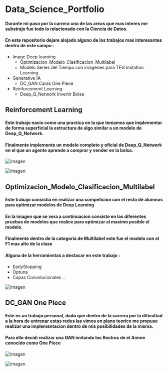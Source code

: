 # Data_Science_Portfolio
#### Durante mi paso por la carrera una de las areas que mas interes me substrajo fue todo lo relacionado con la Ciencia de Datos.

#### En este repositorio dejare alojado alguno de los trabajos mas interesantes dentro de este campo : 

- Image Deep learning
  - Optimizacion_Modelo_Clasificacion_Multilabel
  - Modelo Series del Tiempo con imagenes para TFG Imitation Learning
- Generative IA
  - DC_GAN Caras One Piece
- Reinforcement Learning
  - Deep_Q_Network Invertir Bolsa
 
## Reinforcement Learning
#### Este trabajo nacio como una practica en la que teniamos que implementar de forma superficial la estructura de algo similar a un modelo de Deep_Q_Network.
#### Finalmente implemente un modelo completo y oficial de Deep_Q_Network en el que un agente aprende a comprar y vender en la bolsa.

![imagen](https://github.com/AntonioPayar/Data_Science_Portfolio/assets/63736456/6d63ab2b-ed05-49bb-8b94-e5cb48f1059f)

![imagen](https://github.com/AntonioPayar/Data_Science_Portfolio/assets/63736456/5020ed14-f5af-42eb-838b-cffef5c559e9)


## Optimizacion_Modelo_Clasificacion_Multilabel

#### Este trabajo consistia en realizar una competicion con el resto de alumnos para optimizar modelos de Deep Learning
#### En la imagen que se vera a continuacion consiste en las diferentes pruebas de modelos que realice para optimizar al maximo posible el modelo.
#### Finalmente dentro de la categoria de Multilabel este fue el modelo con el F1 mas alto de la clase

#### Alguna de la herramientas a destacar en este trabajo : 
  - EarlyStopping
  - Optuna
  - Capas Convolucionales ..

![imagen](https://github.com/AntonioPayar/Data_Science_Portfolio/assets/63736456/23272354-81bb-4f77-8403-4310e04d5535)

## DC_GAN One Piece 

#### Este es un trabajo personal, dado que dentro de la carrera por la dificultad a la hora de entrenar estas redes las vimos en plano teorico me propuse realizar una implementacion dentro de mis posibilidades de la misma.
#### Para ello decidi realizar una GAN imitando los Rostros de el Anime conocido como One Piece

![imagen](https://github.com/AntonioPayar/Data_Science_Portfolio/assets/63736456/158720f1-a32c-4ce6-a1a8-331e9754a6fa)

![imagen](https://github.com/AntonioPayar/Data_Science_Portfolio/assets/63736456/cf611668-bc07-4fcc-843c-a4f2c4419a65)



